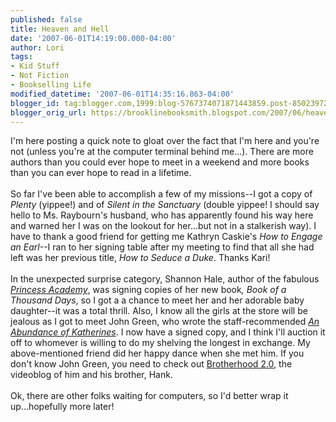 ```yaml
---
published: false
title: Heaven and Hell
date: '2007-06-01T14:19:00.000-04:00'
author: Lori
tags:
- Kid Stuff
- Not Fiction
- Bookselling Life
modified_datetime: '2007-06-01T14:35:16.863-04:00'
blogger_id: tag:blogger.com,1999:blog-5767374071871443859.post-8502397299836931752
blogger_orig_url: https://brooklinebooksmith.blogspot.com/2007/06/heaven-and-hell.html
---
```


I'm here posting a quick note to gloat over the fact that I'm here and you're not (unless you're at the computer terminal behind me...). There are more authors than you could ever hope to meet in a weekend and more books than you can ever hope to read in a lifetime.<br /><br />So far I've been able to accomplish a few of my missions--I got a copy of <em>Plenty</em> (yippee!) and of <em>Silent in the Sanctuary</em> (double yippee! I should say hello to Ms. Raybourn's husband, who has apparently found his way here and warned her I was on the lookout for her...but not in a stalkerish way). I have to thank a good friend for getting me Kathryn Caskie's <em>How to Engage an Earl</em>--I ran to her signing table after my meeting to find that all she had left was her previous title, <em>How to Seduce a Duke</em>. Thanks Kari!<br /><br />In the unexpected surprise category, Shannon Hale, author of the fabulous <em><a href="https://brookline.booksense.com/NASApp/store/Product?s=showproduct&isbn=9781599900735">Princess Academy</a></em>, was signing copies of her new book<em>, Book of a Thousand Days</em>, so I got a a chance to meet her and her adorable baby daughter--it was a total thrill.  Also, I know all the girls at the store will be jealous as I got to meet John Green, who wrote the staff-recommended <em><a href="https://brookline.booksense.com/NASApp/store/Product?s=showproduct&isbn=9780525476887">An Abundance of Katherines</a></em>. I now have a signed copy, and I think I'll auction it off to whomever is willing to do my shelving the longest in exchange. My above-mentioned friend did her happy dance when she met him. If you don't know John Green, you need to check out <a href="https://www.brotherhood2.com/">Brotherhood 2.0</a>, the videoblog of him and his brother, Hank.<br /><br />Ok, there are other folks waiting for computers, so I'd better wrap it up...hopefully more later!